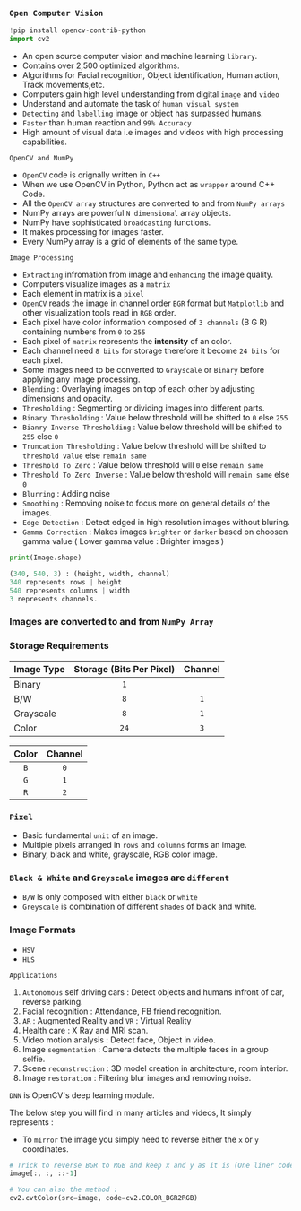 ### `Open Computer Vision`

```python
!pip install opencv-contrib-python
import cv2
```
- An open source computer vision and machine learning `library`.
- Contains over 2,500 optimized algorithms.
- Algorithms for Facial recognition, Object identification, Human action, Track movements,etc.
- Computers gain high level understanding from digital `image` and `video`
- Understand and automate the task of `human visual system`
- `Detecting` and `labelling` image or object has surpassed humans.
- `Faster` than human reaction and `99% Accuracy`
- High amount of visual data i.e images and videos with high processing capabilities.

```
OpenCV and NumPy
```
- `OpenCV` code is orignally written in `C++`
- When we use OpenCV in Python, Python act as `wrapper` around C++ Code. 
- All the `OpenCV array` structures are converted to and from `NumPy arrays`
- NumPy arrays are powerful `N dimensional` array objects.
- NumPy have sophisticated `broadcasting` functions.
- It makes processing for images faster.
- Every NumPy array is a grid of elements of the same type.

```
Image Processing
```
- `Extracting` infromation from image and `enhancing` the image quality.
- Computers visualize images as a `matrix`
- Each element in matrix is a `pixel`
- `OpenCV` reads the image in channel order `BGR` format but `Matplotlib` and other visualization tools read in `RGB` order.
- Each pixel have color information composed of `3 channels` (B G R) containing numbers from `0` to `255`
- Each pixel of `matrix` represents the **intensity** of an color.
- Each channel need `8 bits` for storage therefore it become `24 bits` for each pixel.
- Some images need to be converted to `Grayscale` or `Binary` before applying any image processing.
- `Blending` : Overlaying images on top of each other by adjusting dimensions and opacity.
- `Thresholding` : Segmenting or dividing images into different parts.
- `Binary Thresholding` : Value below threshold will be shifted to `0` else `255`
- `Bianry Inverse Thresholding` : Value below threshold will be shifted to `255` else `0`
- `Truncation Thresholding` : Value below threshold will be shifted to `threshold value` else `remain same`
- `Threshold To Zero` : Value below threshold will `0` else `remain same`
- `Threshold To Zero Inverse` : Value below threshold will `remain same` else `0`
- `Blurring` : Adding noise 
- `Smoothing` : Removing noise to focus more on general details of the images.
- `Edge Detection` : Detect edged in high resolution images without bluring.
- `Gamma Correction` : Makes images `brighter` or `darker` based on choosen gamma value ( Lower gamma value : Brighter images )
```python
print(Image.shape)

(340, 540, 3) : (height, width, channel)
340 represents rows | height 
540 represents columns | width
3 represents channels.
```

### Images are converted to and from `NumPy Array`

### Storage Requirements

Image Type | Storage (Bits Per Pixel) | Channel
:--- | :---: | :---:
Binary | `1` | 
B/W | `8` | `1`
Grayscale | `8` | `1`
Color | `24` | `3`

Color | Channel
:---: | :---:
`B` | `0`
`G` | `1`
`R` | `2`

### `Pixel`
- Basic fundamental `unit` of an image. 
- Multiple pixels arranged in `rows` and `columns` forms an image.
- Binary, black and white, grayscale, RGB color image.

### `Black & White` and `Greyscale` images are `different`
- `B/W` is only composed with either `black` or `white`
- `Greyscale` is combination of different `shades` of black and white.

### Image Formats

- `HSV`
- `HLS`

```
Applications 
```
1. `Autonomous` self driving cars : Detect objects and humans infront of car, reverse parking.
2. Facial recognition : Attendance, FB friend recognition.
3. `AR` : Augmented Reality and `VR` : Virtual Reality
4. Health care : X Ray and MRI scan.
5. Video motion analysis : Detect face, Object in video.
6. Image `segmentation` : Camera detects the multiple faces in a group selfie.
7. Scene `reconstruction` : 3D model creation in architecture, room interior.
8. Image `restoration` : Filtering blur images and removing noise.

`DNN` is OpenCV's deep learning module.

The below step you will find in many articles and videos, It simply represents :
- To `mirror` the image you simply need to reverse either the `x` or `y` coordinates.
```python
# Trick to reverse BGR to RGB and keep x and y as it is (One liner code)
image[:, :, ::-1] 

# You can also the method :
cv2.cvtColor(src=image, code=cv2.COLOR_BGR2RGB)
```
